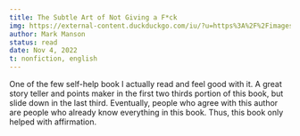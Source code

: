 ```yaml
---
title: The Subtle Art of Not Giving a F*ck
img: https://external-content.duckduckgo.com/iu/?u=https%3A%2F%2Fimages.thenile.io%2Fr1000%2F9781925483598.jpg&f=1&nofb=1&ipt=ef63d42e84e38535ee3031076a0bfc6715f8be51f3c7d105450cd4d6c7a8d5a5&ipo=images
author: Mark Manson
status: read
date: Nov 4, 2022
t: nonfiction, english
---
```


One of the few self-help book I actually read and feel good with it. A great story teller and points maker in the first two thirds portion of this book, but slide down in the last third. Eventually, people who agree with this author are people who already know everything in this book. Thus, this book only helped with affirmation.
